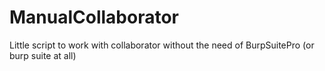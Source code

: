 # ManualCollaborator
Little script to work with collaborator without the need of BurpSuitePro (or burp suite at all)
